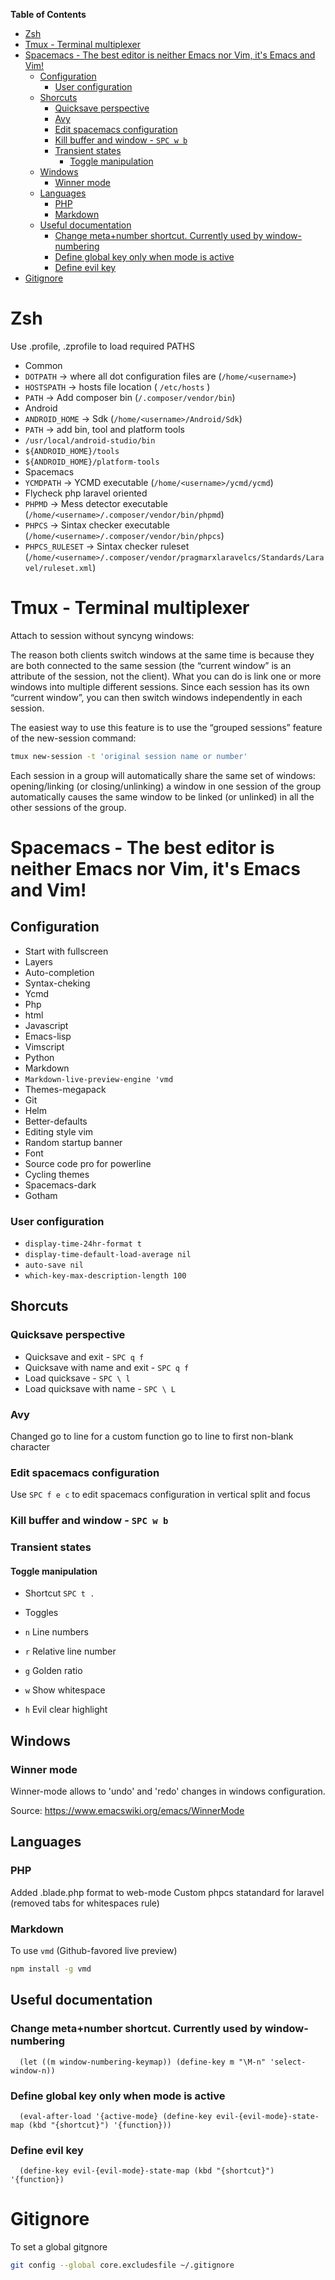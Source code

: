 <!-- markdown-toc start - Don't edit this section. Run M-x markdown-toc-generate-toc again -->
**Table of Contents**

- [Zsh](#zsh)
- [Tmux - Terminal multiplexer](#tmux---terminal-multiplexer)
- [Spacemacs - The best editor is neither Emacs nor Vim, it's Emacs and Vim!](#spacemacs---the-best-editor-is-neither-emacs-nor-vim-its-emacs-and-vim)
    - [Configuration](#configuration)
        - [User configuration](#user-configuration)
    - [Shorcuts](#shorcuts)
        - [Quicksave perspective](#quicksave-perspective)
        - [Avy](#avy)
        - [Edit spacemacs configuration](#edit-spacemacs-configuration)
        - [Kill buffer and window - `SPC w b`](#kill-buffer-and-window---spc-w-b)
        - [Transient states](#transient-states)
            - [Toggle manipulation](#toggle-manipulation)
    - [Windows](#windows)
        - [Winner mode](#winner-mode)
    - [Languages](#languages)
        - [PHP](#php)
        - [Markdown](#markdown)
    - [Useful documentation](#useful-documentation)
        - [Change meta+number shortcut. Currently used by window-numbering](#change-metanumber-shortcut-currently-used-by-window-numbering)
        - [Define global key only when mode is active](#define-global-key-only-when-mode-is-active)
        - [Define evil key](#define-evil-key)
- [Gitignore](#gitignore)

<!-- markdown-toc end -->


# Zsh

Use .profile, .zprofile to load required PATHS

- Common
 - `DOTPATH` -> where all dot configuration files are (`/home/<username>`)
 - `HOSTSPATH` -> hosts file location ( `/etc/hosts` )
 - `PATH` -> Add composer bin (`/.composer/vendor/bin`)
- Android
 - `ANDROID_HOME` -> Sdk (`/home/<username>/Android/Sdk`)
 - `PATH` -> add bin, tool and platform tools
  - `/usr/local/android-studio/bin`
  - `${ANDROID_HOME}/tools`
  - `${ANDROID_HOME}/platform-tools`
- Spacemacs
 - `YCMDPATH` -> YCMD executable (`/home/<username>/ycmd/ycmd`)
 - Flycheck php laravel oriented
  - `PHPMD` -> Mess detector executable (`/home/<username>/.composer/vendor/bin/phpmd`)
  - `PHPCS` -> Sintax checker executable (`/home/<username>/.composer/vendor/bin/phpcs`)
  - `PHPCS_RULESET` -> Sintax checker ruleset (`/home/<username>/.composer/vendor/pragmarxlaravelcs/Standards/Laravel/ruleset.xml`)


# Tmux - Terminal multiplexer

Attach to session without syncyng windows:

The reason both clients switch windows at the same time is because they are both connected to the same session (the “current window” is an attribute of the session, not the client). What you can do is link one or more windows into multiple different sessions. Since each session has its own “current window”, you can then switch windows independently in each session.

The easiest way to use this feature is to use the “grouped sessions” feature of the new-session command:


``` sh
tmux new-session -t 'original session name or number'
```

Each session in a group will automatically share the same set of windows: opening/linking (or closing/unlinking) a window in one session of the group automatically causes the same window to be linked (or unlinked) in all the other sessions of the group.

# Spacemacs - The best editor is neither Emacs nor Vim, it's Emacs and Vim!

## Configuration

- Start with fullscreen
- Layers
 - Auto-completion
 - Syntax-cheking
 - Ycmd
 - Php
 - html
 - Javascript
 - Emacs-lisp
 - Vimscript
 - Python
 - Markdown
  - `Markdown-live-preview-engine 'vmd`
 - Themes-megapack
 - Git
 - Helm
 - Better-defaults
- Editing style vim
- Random startup banner
- Font
 - Source code pro for powerline
- Cycling themes
 - Spacemacs-dark
 - Gotham

### User configuration

- `display-time-24hr-format t`
- `display-time-default-load-average nil`
- `auto-save nil`
- `which-key-max-description-length 100`

## Shorcuts

### Quicksave perspective

- Quicksave and exit - `SPC q f`
- Quicksave with name and exit - `SPC q f`
- Load quicksave - `SPC \ l`
- Load quicksave with name - `SPC \ L`

### Avy

Changed go to line for a custom function go to line to first non-blank character

### Edit spacemacs configuration

Use `SPC f e c` to edit spacemacs configuration in vertical split and focus

### Kill buffer and window - `SPC w b`

### Transient states

#### Toggle manipulation

- Shortcut `SPC t .`

- Toggles
 - `n` Line numbers
 - `r` Relative line number
 - `g` Golden ratio
 - `w` Show whitespace
 - `h` Evil clear highlight

## Windows

### Winner mode

Winner-mode allows to 'undo' and 'redo' changes in windows configuration.

Source: https://www.emacswiki.org/emacs/WinnerMode

## Languages

### PHP

Added .blade.php format to web-mode
Custom phpcs statandard for laravel (removed tabs for whitespaces rule)

### Markdown

To use `vmd` (Github-favored live preview)

``` sh
npm install -g vmd
```

## Useful documentation

### Change meta+number shortcut. Currently used by window-numbering

``` emacs-lisp
  (let ((m window-numbering-keymap)) (define-key m "\M-n" 'select-window-n))
```

### Define global key only when mode is active

``` emacs-lisp
  (eval-after-load '{active-mode} (define-key evil-{evil-mode}-state-map (kbd "{shortcut}") '{function}))
```

### Define evil key

``` emacs-lisp
  (define-key evil-{evil-mode}-state-map (kbd "{shortcut}") '{function})
```

# Gitignore

To set a global gitgnore
``` sh
git config --global core.excludesfile ~/.gitignore
```
